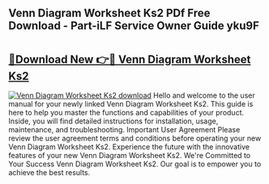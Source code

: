 ## Venn Diagram Worksheet Ks2 PDf Free Download - Part-iLF Service Owner Guide yku9F

# <h2><a href="http://dfrmgnq.blite.top/?on=Venn+Diagram+Worksheet+Ks2">🔗Download New 👉🔴 Venn Diagram Worksheet Ks2</a></h2>

[![Venn Diagram Worksheet Ks2 download](https://i.imgur.com/lujVjoI.png)](http://dfrmgnq.blite.top/?on=Venn+Diagram+Worksheet+Ks2)
Hello and welcome to the user manual for your newly linked Venn Diagram Worksheet Ks2. This guide is here to help you master the functions and capabilities of your product. Inside, you will find detailed instructions for installation, usage, maintenance, and troubleshooting. Important User Agreement Please review the user agreement terms and conditions before operating your new Venn Diagram Worksheet Ks2. Experience the future with the innovative features of your new Venn Diagram Worksheet Ks2. We're Committed to Your Success Venn Diagram Worksheet Ks2. Our goal is to empower you to achieve the best results.

